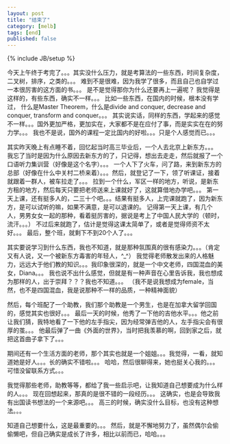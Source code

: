 ```yaml
---
layout: post
title: "结束了"
category: [melb]
tags: [end]
published: false
---
```

{% include JB/setup %}

今天上午终于考完了。。。其实没什么压力，就是考算法的一些东西，时间复杂度，二叉树，排序，之类的。。。
难到不是很难，因为我学了很多，而且自己也自学过一本很厉害的这方面的书。。。
是不是觉得那你为什么还要再上一遍呢？
我觉得是这样的，有些东西，确实不一样。。。
比如一些东西，在国内的时候，根本没有学过，
什么是Master Theorem，什么是divide and conquer, decrease and conquer, transform and conquer。。。
其实说实话，同样的东西，学起来的感觉不一样。。。国外更加严格，更加实在，大家都不是在应付了事，而是实实在在的努力学。。。
我也不是说，国外的课程一定比国内的好啦。。。只是个人感觉而已。。。

其实昨天晚上有点睡不着，回忆起当时高三毕业后，一个人去北京上新东方。。。
我忘了当时是因为什么原因去新东方的了，只记得，想出去走走，然后就报了一个口语听力集训营（好像是这个名字）。。。
一个人下了火车，问了路，来到新东方的总部（好像在什么中关村二桥来着）。。。然后，就登记了一下，领了听课证，接着就跟着一群人，被车拉走了。。。
拉到一个什么，军区一样的地方，听说，是新东方租的地方，然后每天只要把老师送来上课就好了，这就算借地办学吧。。。
第一天上课，还有挺多人的，二三十个吧。。。结果有挺多人，上完课就跑了，因为新东方，是可以试听的嘛，如果不满意，是可以退课的。
记得第一天上课，有几个人，男男女女一起的那种，看着挺厉害的，据说是考上了中国人民大学的（顿时，流汗。。。）
不过后来就跑了，估计是觉得这课太简单了，或者是觉得师资不太好。。。
最后，整个班，就剩下不到20个人了。。。

其实要说学习到什么东西，我也不知道，就是那种氛围真的很有感染力。。。（肯定又有人说，又一个被新东方毒害的年轻人，^_^）
我觉得老师散发出来的人格魅力，远远大于他们教的知识。。。我印象很深的，就是一个中文老师，四国混血的美女，Diana。。。
我也说不出什么感觉，但就是有一种声音在心里告诉我，我也想成为那样的人，出于崇拜？？？我也不知道。。。
（我不是说我想成为female，当然，也不是四国混血，我是说那种不一样的品质，一种精神面貌）

然后，每个班配了一个助教，我们那个助教是一个男生，也是在加拿大留学回国的，感觉其实也很好。。。
最后一天的时候，他秀了一下他的吉他水平。。。他之前让我们猜，我特地看了一下他的左手指尖，因为经常弹吉他的人，左手指尖会有很厚的茧。。。
他最后弹了一曲《外面的世界》，当时把我羡慕的啊，回到家之后，就把这首曲子拿下了。。。

期间还有一个生活方面的老师，那个其实也就是一个姐姐。。。我觉得，一看，就知道她是好人。。。长的确实不错啦。。。
哈哈，然后很聊得来，她也挺关心我的。。。可惜没留联系方式。。。

我觉得那些老师，助教等等，都给了我一些启示吧，让我知道自己想要成为什么样的人。。。
现在回想起来，那真的是很不错的一段经历。。。
这确实，也是会导致我有出国读书想法的一个来源吧。。。
高三的时候，确实没什么目标，也没有这种想法。。。

知道自己想要什么，这是最重要的。。。
然后，就是不懈地努力了，虽然偶尔会偷偷懒吧，但自己确实是成长了许多，相比以前而已，哈哈。。。